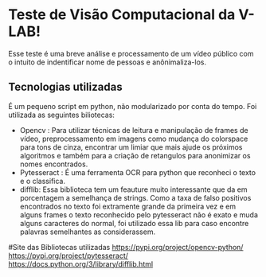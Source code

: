 # Teste de Visão Computacional da V-LAB!

Esse teste é uma breve análise e processamento de um vídeo público com o intuito de indentificar nome de pessoas e anônimaliza-los.

## Tecnologias utilizadas

É um pequeno script em python, não modularizado por conta do tempo.
Foi utilizada as seguintes biliotecas:
- Opencv : Para utilizar técnicas de leitura e manipulação de frames de vídeo, preprocessamento em imagens como  mudança do colorspace para tons de cinza, encontrar um limiar que mais ajude os próximos algoritmos e também para a criação de retangulos para anonimizar os nomes encontrados.
- Pytesseract : É uma ferramenta OCR para python que reconheci o texto e o classifica.
- difflib: Essa biblioteca tem um feauture muito interessante que da em porcentagem a semelhança de strings. Como a taxa de falso positivos encontrados no texto foi extramente grande da primeira vez e em alguns frames o texto reconhecido pelo pytesseract não é exato e muda alguns caracteres do normal, foi utilizado essa lib para caso encontre palavras semelhantes as considerassem. 


#Site das Bibliotecas utilizadas
https://pypi.org/project/opencv-python/
https://pypi.org/project/pytesseract/
https://docs.python.org/3/library/difflib.html

